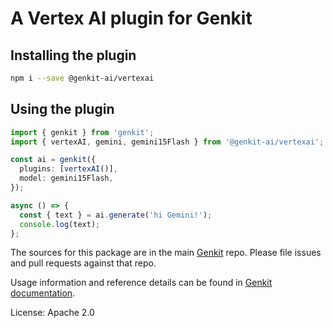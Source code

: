 # A Vertex AI plugin for Genkit

## Installing the plugin

```bash
npm i --save @genkit-ai/vertexai
```

## Using the plugin

```ts
import { genkit } from 'genkit';
import { vertexAI, gemini, gemini15Flash } from '@genkit-ai/vertexai';

const ai = genkit({
  plugins: [vertexAI()],
  model: gemini15Flash,
});

async () => {
  const { text } = ai.generate('hi Gemini!');
  console.log(text);
};
```

The sources for this package are in the main [Genkit](https://github.com/firebase/genkit) repo. Please file issues and pull requests against that repo.

Usage information and reference details can be found in [Genkit documentation](https://genkit.dev/docs/get-started).

License: Apache 2.0
